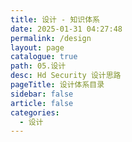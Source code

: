 ```yaml
---
title: 设计 - 知识体系
date: 2025-01-31 04:27:48
permalink: /design
layout: page
catalogue: true
path: 05.设计
desc: Hd Security 设计思路
pageTitle: 设计体系目录
sidebar: false
article: false
categories:
  - 设计
---
```


